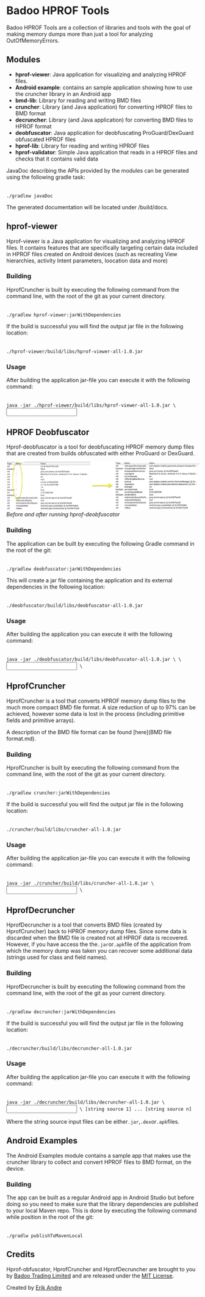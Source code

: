 # Badoo HPROF Tools

Badoo HPROF Tools are a collection of libraries and tools with the goal of making memory dumps more than just a tool for analyzing OutOfMemoryErrors.

## Modules

* <b>hprof-viewer</b>: Java application for visualizing and analyzing HPROF files.
* <b>Android example</b>: contains an sample application showing how to use the cruncher library in an Android app
* <b>bmd-lib</b>: Library for reading and writing BMD files
* <b>cruncher</b>: Library (and Java application) for converting HPROF files to BMD format
* <b>decruncher</b>: Library (and Java application) for converting BMD files to HPROF format 
* <b>deobfuscator</b>: Java application for deobfuscating ProGuard/DexGuard obfuscated HPROF files
* <b>hprof-lib</b>: Library for reading and writing HPROF files
* <b>hprof-validator</b>: Simple Java application that reads in a HPROF files and checks that it contains valid data

JavaDoc describing the APIs provided by the modules can be generated using the following gradle task:

<code>
./gradlew javaDoc
</code>

The generated documentation will be located under <module>/build/docs.

## hprof-viewer

Hprof-viewer is a Java application for visualizing and analyzing HPROF files. It contains features that are specifically targeting certain data included in HPROF files created on Android devices (such as recreating View hierarchies, activity Intent parameters, loocation data and more)

### Building

HprofCruncher is built by executing the following command from the command line, with the root of the git as your current directory.

<code>
./gradlew hprof-viewer:jarWithDependencies
</code>

If the build is successful you will find the output jar file in the following location:

<code>
./hprof-viewer/build/libs/hprof-viewer-all-1.0.jar
</code>

### Usage

After building the application jar-file you can execute it with the following command:

<code>
java -jar ./hprof-viewer/build/libs/hprof-viewer-all-1.0.jar \<input hprof file\>
</code>


## HPROF Deobfuscator

Hprof-deobfuscator is a tool for deobfuscating HPROF memory dump files that are created from builds obfuscated with either ProGuard or DexGuard.


![Before and after](/docs/before_and_after.png) <br><i>Before and after running hprof-deobfuscator</i>

### Building

The application can be built by executing the following Gradle command in the root of the git:

<code>
./gradlew deobfuscator:jarWithDependencies
</code>

This will create a jar file containing the application and its external dependencies in the following location:

<code>
./deobfuscator/build/libs/deobfuscator-all-1.0.jar
</code>

### Usage

After building the application you can execute it with the following command:

<code>
java -jar ./deobfuscator/build/libs/deobfuscator-all-1.0.jar \<mapping file\> \<input hprof\> \<output hprof\>
</code>

## HprofCruncher

HprofCruncher is a tool that converts HPROF memory dump files to the much more compact BMD file format. A size reduction of up to 97% can be achieved, however some data is lost in the process (including primitive fields and primitive arrays).

A description of the BMD file format can be found [here](BMD file format.md).

### Building

HprofCruncher is built by executing the following command from the command line, with the root of the git as your current directory.

<code>
./gradlew cruncher:jarWithDependencies
</code>

If the build is successful you will find the output jar file in the following location:

<code>
./cruncher/build/libs/cruncher-all-1.0.jar
</code>

### Usage

After building the application jar-file you can execute it with the following command:

<code>
java -jar ./cruncher/build/libs/cruncher-all-1.0.jar \<input hprof file\> \<output bmd file\>
</code>

## HprofDecruncher

HprofDecruncher is a tool that converts BMD files (created by HprofCruncher) back to HPROF memory dump files. Since some data is discarded when the BMD file is created not all HPROF data is recovered. However, if you have access the the<code>.jar</code>or<code>.apk</code>file of the application from which the memory dump was taken you can recover some additional data (strings used for class and field names).

### Building

HprofDecruncher is built by executing the following command from the command line, with the root of the git as your current directory.

<code>
./gradlew decruncher:jarWithDependencies
</code>

If the build is successful you will find the output jar file in the following location:

<code>
./decruncher/build/libs/decruncher-all-1.0.jar
</code>

### Usage

After building the application jar-file you can execute it with the following command:

<code>
java -jar ./decruncher/build/libs/decruncher-all-1.0.jar \<input bmd file\> \<output hprof file\> [string source 1] ... [string source n]
</code>

Where the string source input files can be either<code>.jar</code>,<code>.dex</code>or<code>.apk</code>files.

## Android Examples

The Android Examples module contains a sample app that makes use the cruncher library to collect and convert HPROF files to BMD format, on the device.

### Building

The app can be built as a regular Android app in Android Studio but before doing so you need to make sure that the library dependencies are published to your local Maven repo. This is done by executing the following command while position in the root of the git:

<code>
./gradlw publishToMavenLocal
</code>

## Credits

Hprof-obfuscator, HprofCruncher and HprofDecruncher are brought to you by [Badoo Trading Limited](http://corp.badoo.com) and are released under the [MIT License](http://opensource.org/licenses/MIT).

Created by [Erik Andre](https://github.com/erikandre)


